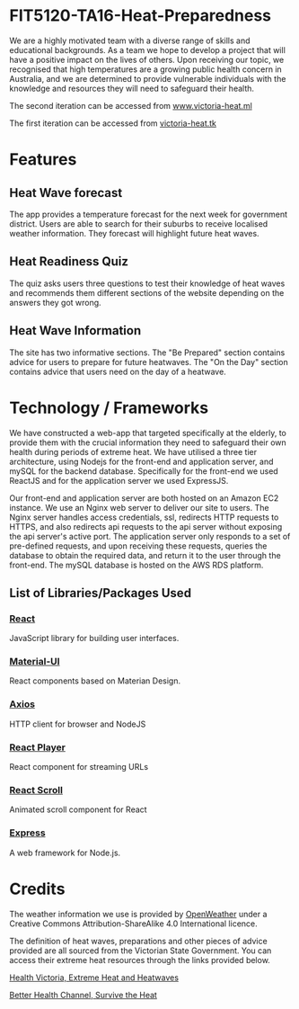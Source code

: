 # FIT5120-TA16-Heat-Preparedness

We are a highly motivated team with a diverse range of skills and educational backgrounds. As a team we hope to develop a project that will have a positive impact on the lives of others. Upon receiving our topic, we recognised that high temperatures are a growing public health concern in Australia, and we are determined to provide vulnerable individuals with the knowledge and resources they will need to safeguard their health.

The second iteration can be accessed from <a href="https://victoria-heat.ml">www.victoria-heat.ml</a>

The first iteration can be accessed from <a href="https://victoria-heat.tk">victoria-heat.tk</a>
 
# Features

## Heat Wave forecast
The app provides a temperature forecast for the next week for government district. Users are able to search for their suburbs to receive localised weather information. They forecast will highlight future heat waves.

## Heat Readiness Quiz
The quiz asks users three questions to test their knowledge of heat waves and recommends them different sections of the website depending on the answers they got wrong.

## Heat Wave Information
The site has two informative sections. The "Be Prepared" section contains advice for users to prepare for future heatwaves. The "On the Day" section contains advice that users need on the day of a heatwave.

# Technology / Frameworks
We have constructed a web-app that targeted specifically at the elderly, to provide them with the crucial information they need to safeguard their own health during periods of extreme heat. We have utilised a three tier architecture, using Nodejs for the front-end and application server, and mySQL for the backend database. Specifically for the front-end we used ReactJS and for the application server we used ExpressJS.

Our front-end and application server are both hosted on an Amazon EC2 instance. We use an Nginx web server to deliver our site to users. The Nginx server handles access credentials, ssl, redirects HTTP requests to HTTPS, and also redirects api requests to the api server without exposing the api server's active port. The application server only responds to a set of pre-defined requests, and upon receiving these requests, queries the database to obtain the required data, and return it to the user through the front-end. The mySQL database is hosted on the AWS RDS platform.

## List of Libraries/Packages Used

### <a href="https://reactjs.org/">React</a>
JavaScript library for building user interfaces.

### <a href="https://material-ui.com/">Material-UI</a>
React components based on Materian Design.

### <a href="https://www.npmjs.com/package/axios" >Axios </a>
HTTP client for browser and NodeJS

### <a href="https://www.npmjs.com/package/react-player" >React Player</a>
React component for streaming URLs

### <a href="https://www.npmjs.com/package/react-scroll" >React Scroll</a>
Animated scroll component for React

### <a href="https://expressjs.com/" >Express</a>
A web framework for Node.js.

# Credits
The weather information we use is provided by <a href="https://openweathermap.org/" >OpenWeather</a> under a Creative Commons Attribution-ShareAlike 4.0 International licence.

The definition of heat waves, preparations and other pieces of advice provided are all sourced from the Victorian State Government. You can access their extreme heat resources through the links provided below.

<a href="https://www2.health.vic.gov.au/public-health/environmental-health/climate-weather-and-public-health/heatwaves-and-extreme-heat/.">Health Victoria, Extreme Heat and Heatwaves</a>

 <a href="https://www.betterhealth.vic.gov.au/campaigns/Survive-the-heat">Better Health Channel, Survive the Heat </a>
